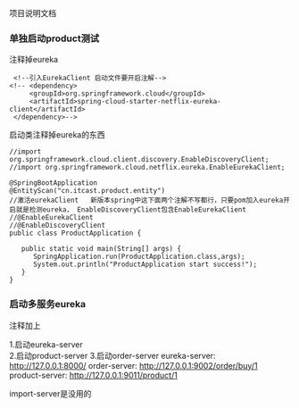 项目说明文档

### 单独启动product测试

注释掉eureka

```
 <!--引入EurekaClient 启动文件要开启注解-->
<!-- <dependency>
     <groupId>org.springframework.cloud</groupId>
     <artifactId>spring-cloud-starter-netflix-eureka-client</artifactId>
 </dependency>-->
```

启动类注释掉eureka的东西

```
//import org.springframework.cloud.client.discovery.EnableDiscoveryClient;
//import org.springframework.cloud.netflix.eureka.EnableEurekaClient;

@SpringBootApplication
@EntityScan("cn.itcast.product.entity")
//激活eurekaClient   新版本spring中这下面两个注解不写都行，只要pom加入eureka开启就是检测eureka， EnableDiscoveryClient包含EnableEurekaClient
//@EnableEurekaClient
//@EnableDiscoveryClient
public class ProductApplication {

   public static void main(String[] args) {
      SpringApplication.run(ProductApplication.class,args);
      System.out.println("ProductApplication start success!");
   }
}
```

### 启动多服务eureka

注释加上

1.启动eureka-server   
2.启动product-server 
3.启动order-server 
eureka-server: http://127.0.0.1:8000/
order-server: http://127.0.0.1:9002/order/buy/1
product-server: http://127.0.0.1:9011/product/1

import-server是没用的